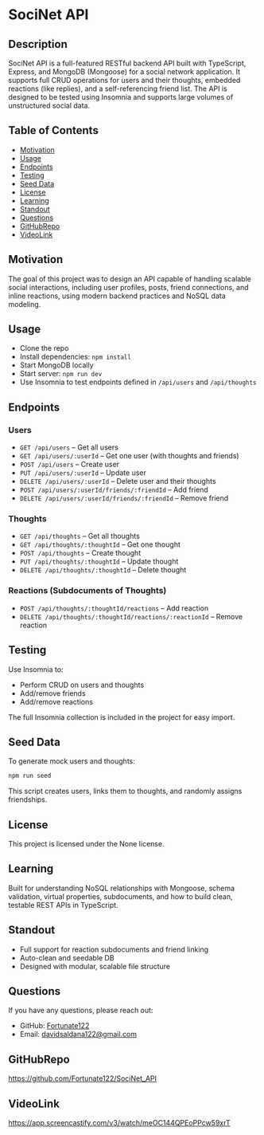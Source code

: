 # SociNet API

## Description
SociNet API is a full-featured RESTful backend API built with TypeScript, Express, and MongoDB (Mongoose) for a social network application. It supports full CRUD operations for users and their thoughts, embedded reactions (like replies), and a self-referencing friend list. The API is designed to be tested using Insomnia and supports large volumes of unstructured social data.

## Table of Contents
- [Motivation](#motivation)
- [Usage](#usage)
- [Endpoints](#endpoints)
- [Testing](#testing)
- [Seed Data](#seed-data)
- [License](#license)
- [Learning](#learning)
- [Standout](#standout)
- [Questions](#questions)
- [GitHubRepo](#githubrepo)
- [VideoLink](#videolink)

## Motivation
The goal of this project was to design an API capable of handling scalable social interactions, including user profiles, posts, friend connections, and inline reactions, using modern backend practices and NoSQL data modeling.

## Usage
- Clone the repo
- Install dependencies: `npm install`
- Start MongoDB locally
- Start server: `npm run dev`
- Use Insomnia to test endpoints defined in `/api/users` and `/api/thoughts`

## Endpoints
### Users
- `GET /api/users` – Get all users
- `GET /api/users/:userId` – Get one user (with thoughts and friends)
- `POST /api/users` – Create user
- `PUT /api/users/:userId` – Update user
- `DELETE /api/users/:userId` – Delete user and their thoughts
- `POST /api/users/:userId/friends/:friendId` – Add friend
- `DELETE /api/users/:userId/friends/:friendId` – Remove friend

### Thoughts
- `GET /api/thoughts` – Get all thoughts
- `GET /api/thoughts/:thoughtId` – Get one thought
- `POST /api/thoughts` – Create thought
- `PUT /api/thoughts/:thoughtId` – Update thought
- `DELETE /api/thoughts/:thoughtId` – Delete thought

### Reactions (Subdocuments of Thoughts)
- `POST /api/thoughts/:thoughtId/reactions` – Add reaction
- `DELETE /api/thoughts/:thoughtId/reactions/:reactionId` – Remove reaction

## Testing
Use Insomnia to:
- Perform CRUD on users and thoughts
- Add/remove friends
- Add/remove reactions

The full Insomnia collection is included in the project for easy import.

## Seed Data
To generate mock users and thoughts:
```bash
npm run seed
```
This script creates users, links them to thoughts, and randomly assigns friendships.

## License
This project is licensed under the None license.

## Learning
Built for understanding NoSQL relationships with Mongoose, schema validation, virtual properties, subdocuments, and how to build clean, testable REST APIs in TypeScript.

## Standout
- Full support for reaction subdocuments and friend linking
- Auto-clean and seedable DB
- Designed with modular, scalable file structure

## Questions
If you have any questions, please reach out:
- GitHub: [Fortunate122](https://github.com/Fortunate122)
- Email: davidsaldana122@gmail.com

## GitHubRepo
https://github.com/Fortunate122/SociNet_API

## VideoLink
https://app.screencastify.com/v3/watch/meOC144QPEoPPcw59xrT